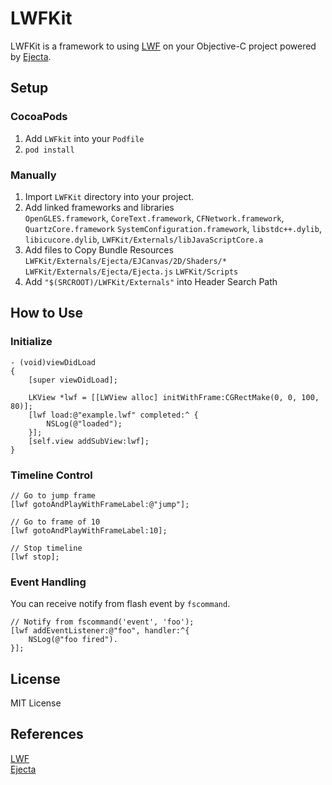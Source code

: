# LWFKit

LWFKit is a framework to using [LWF](https://github.com/gree/lwf) on your Objective-C project powered by [Ejecta](https://github.com/phoboslab/Ejecta).

## Setup

### CocoaPods

  1. Add `LWFkit` into your `Podfile`
  2. `pod install`

### Manually

  1. Import `LWFKit` directory into your project.
  2. Add linked frameworks and libraries   
    `OpenGLES.framework`, `CoreText.framework`, `CFNetwork.framework`,
    `QuartzCore.framework` `SystemConfiguration.framework`,
    `libstdc++.dylib`, `libicucore.dylib`, `LWFKit/Externals/libJavaScriptCore.a`
  3. Add files to Copy Bundle Resources  
    `LWFKit/Externals/Ejecta/EJCanvas/2D/Shaders/*`
    `LWFKit/Externals/Ejecta/Ejecta.js`
    `LWFKit/Scripts`
  4. Add `"$(SRCROOT)/LWFKit/Externals"` into Header Search Path

## How to Use

### Initialize 

```objc
- (void)viewDidLoad
{
    [super viewDidLoad];

    LKView *lwf = [[LWView alloc] initWithFrame:CGRectMake(0, 0, 100, 80)];
    [lwf load:@"example.lwf" completed:^ {
        NSLog(@"loaded");
    }];
    [self.view addSubView:lwf];
}
```

### Timeline Control

```objc
// Go to jump frame
[lwf gotoAndPlayWithFrameLabel:@"jump"];

// Go to frame of 10
[lwf gotoAndPlayWithFrameLabel:10];

// Stop timeline
[lwf stop];
```

###  Event Handling

You can receive notify from flash event by `fscommand`.

```objc
// Notify from fscommand('event', 'foo');
[lwf addEventListener:@"foo", handler:^{
    NSLog(@"foo fired").
}];
```

## License

MIT License

## References
  [LWF](http://gree.github.io/lwf/)  
  [Ejecta](http://impactjs.com/ejecta)
